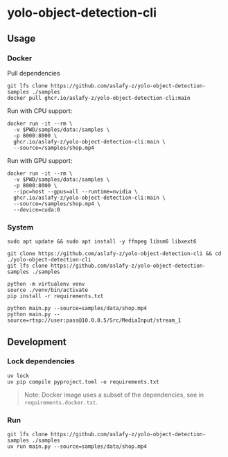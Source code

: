 # yolo-object-detection-cli

## Usage

### Docker

Pull dependencies

```shell
git lfs clone https://github.com/aslafy-z/yolo-object-detection-samples ./samples
docker pull ghcr.io/aslafy-z/yolo-object-detection-cli:main
```

Run with CPU support:

```shell
docker run -it --rm \
  -v $PWD/samples/data:/samples \
  -p 8000:8000 \
  ghcr.io/aslafy-z/yolo-object-detection-cli:main \
  --source=/samples/shop.mp4
```

Run with GPU support:

```shell
docker run -it --rm \
  -v $PWD/samples/data:/samples \
  -p 8000:8000 \
  --ipc=host --gpus=all --runtime=nvidia \
  ghcr.io/aslafy-z/yolo-object-detection-cli:main \
  --source=/samples/shop.mp4 \
  --device=cuda:0
```

### System

```shell
sudo apt update && sudo apt install -y ffmpeg libsm6 libxext6

git clone https://github.com/aslafy-z/yolo-object-detection-cli && cd ./yolo-object-detection-cli
git lfs clone https://github.com/aslafy-z/yolo-object-detection-samples ./samples

python -m virtualenv venv
source ./venv/bin/activate
pip install -r requirements.txt

python main.py --source=samples/data/shop.mp4
python main.py --source=rtsp://user:pass@10.0.0.5/Src/MediaInput/stream_1
```

## Development

### Lock dependencies

```shell
uv lock
uv pip compile pyproject.toml -o requirements.txt
```

> Note: Docker image uses a subset of the dependencies, see in `requirements.docker.txt`.

### Run

```shell
git lfs clone https://github.com/aslafy-z/yolo-object-detection-samples ./samples
uv run main.py --source=samples/data/shop.mp4
```
